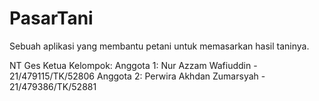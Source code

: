 # PasarTani

Sebuah aplikasi yang membantu petani untuk memasarkan hasil taninya.

NT Ges
Ketua Kelompok: 
Anggota 1: Nur Azzam Wafiuddin - 21/479115/TK/52806
Anggota 2:  Perwira Akhdan Zumarsyah - 21/479386/TK/52881
